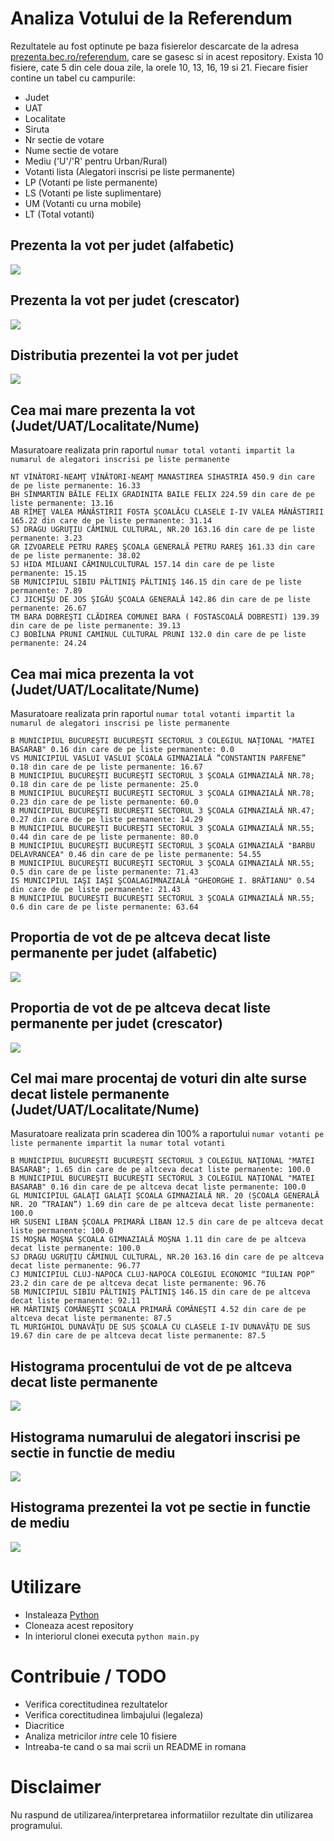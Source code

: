 # Analiza Votului de la Referendum
Rezultatele au fost optinute pe baza fisierelor descarcate de la adresa [prezenta.bec.ro/referendum](prezenta.bec.ro/referendum), care se gasesc si in acest repository. Exista 10 fisiere, cate 5 din cele doua zile, la orele 10, 13, 16, 19 si 21. Fiecare fisier contine un tabel cu campurile: 
- Judet
- UAT
- Localitate
- Siruta
- Nr sectie de votare
- Nume sectie de votare
- Mediu ('U'/'R' pentru Urban/Rural)
- Votanti lista (Alegatori inscrisi pe liste permanente)
- LP (Votanti pe liste permanente)
- LS (Votanti pe liste suplimentare)
- UM (Votanti cu urna mobile)
- LT (Total votanti)


## Prezenta la vot per judet (alfabetic)
![](https://github.com/paubric/python-referendum-analysis/blob/master/Prezenta_alfabetic.png)
## Prezenta la vot per judet (crescator)
![](https://github.com/paubric/python-referendum-analysis/blob/master/Prezenta_crescator.png)
## Distributia prezentei la vot per judet
![](https://github.com/paubric/python-referendum-analysis/blob/master/Prezenta_distributie.png)
## Cea mai mare prezenta la vot (Judet/UAT/Localitate/Nume)
Masuratoare realizata prin raportul `numar total votanti impartit la numarul de alegatori inscrisi pe liste permanente`
```
NT VÎNĂTORI-NEAMŢ VÎNĂTORI-NEAMŢ MANASTIREA SIHASTRIA 450.9 din care de pe liste permanente: 16.33
BH SÎNMARTIN BĂILE FELIX GRADINITA BAILE FELIX 224.59 din care de pe liste permanente: 13.16
AB RÎMEŢ VALEA MĂNĂSTIRII FOSTA ŞCOALĂCU CLASELE I-IV VALEA MĂNĂSTIRII 165.22 din care de pe liste permanente: 31.14
SJ DRAGU UGRUŢIU CĂMINUL CULTURAL, NR.20 163.16 din care de pe liste permanente: 3.23
GR IZVOARELE PETRU RAREŞ ŞCOALA GENERALĂ PETRU RAREŞ 161.33 din care de pe liste permanente: 38.02
SJ HIDA MILUANI CĂMINULCULTURAL 157.14 din care de pe liste permanente: 15.15
SB MUNICIPIUL SIBIU PĂLTINIŞ PĂLTINIŞ 146.15 din care de pe liste permanente: 7.89
CJ JICHIŞU DE JOS ŞIGĂU ŞCOALA GENERALĂ 142.86 din care de pe liste permanente: 26.67
TM BARA DOBREŞTI CLĂDIREA COMUNEI BARA ( FOSTASCOALĂ DOBRESTI) 139.39 din care de pe liste permanente: 39.13
CJ BOBÎLNA PRUNI CAMINUL CULTURAL PRUNI 132.0 din care de pe liste permanente: 24.24
```
## Cea mai mica prezenta la vot (Judet/UAT/Localitate/Nume)
Masuratoare realizata prin raportul `numar total votanti impartit la numarul de alegatori inscrisi pe liste permanente`
```
B MUNICIPIUL BUCUREŞTI BUCUREŞTI SECTORUL 3 COLEGIUL NAȚIONAL "MATEI BASARAB" 0.16 din care de pe liste permanente: 0.0
VS MUNICIPIUL VASLUI VASLUI ȘCOALA GIMNAZIALĂ ”CONSTANTIN PARFENE” 0.18 din care de pe liste permanente: 16.67
B MUNICIPIUL BUCUREŞTI BUCUREŞTI SECTORUL 3 ŞCOALA GIMNAZIALĂ NR.78; 0.18 din care de pe liste permanente: 25.0
B MUNICIPIUL BUCUREŞTI BUCUREŞTI SECTORUL 3 ŞCOALA GIMNAZIALĂ NR.78; 0.23 din care de pe liste permanente: 60.0
B MUNICIPIUL BUCUREŞTI BUCUREŞTI SECTORUL 3 ŞCOALA GIMNAZIALĂ NR.47; 0.27 din care de pe liste permanente: 14.29
B MUNICIPIUL BUCUREŞTI BUCUREŞTI SECTORUL 3 ŞCOALA GIMNAZIALĂ NR.55; 0.44 din care de pe liste permanente: 80.0
B MUNICIPIUL BUCUREŞTI BUCUREŞTI SECTORUL 3 ŞCOALA GIMNAZIALĂ "BARBU DELAVRANCEA" 0.46 din care de pe liste permanente: 54.55
B MUNICIPIUL BUCUREŞTI BUCUREŞTI SECTORUL 3 ŞCOALA GIMNAZIALĂ NR.55; 0.5 din care de pe liste permanente: 71.43
IS MUNICIPIUL IAŞI IAŞI ŞCOALAGIMNAZIALĂ "GHEORGHE I. BRĂTIANU" 0.54 din care de pe liste permanente: 21.43
B MUNICIPIUL BUCUREŞTI BUCUREŞTI SECTORUL 3 ŞCOALA GIMNAZIALĂ NR.55; 0.6 din care de pe liste permanente: 63.64
```
## Proportia de vot de pe altceva decat liste permanente per judet (alfabetic)
![](https://github.com/paubric/python-referendum-analysis/blob/master/Suplimentare_alfabetic.png)
## Proportia de vot de pe altceva decat liste permanente per judet (crescator)
![](https://github.com/paubric/python-referendum-analysis/blob/master/Suplimentare_crescator.png)
## Cel mai mare procentaj de voturi din alte surse decat listele permanente (Judet/UAT/Localitate/Nume)
Masuratoare realizata prin scaderea din 100% a raportului `numar votanti pe liste permanente impartit la numar total votanti`
```
B MUNICIPIUL BUCUREŞTI BUCUREŞTI SECTORUL 3 COLEGIUL NAŢIONAL "MATEI BASARAB"; 1.65 din care de pe altceva decat liste permanente: 100.0
B MUNICIPIUL BUCUREŞTI BUCUREŞTI SECTORUL 3 COLEGIUL NAȚIONAL "MATEI BASARAB" 0.16 din care de pe altceva decat liste permanente: 100.0
GL MUNICIPIUL GALAŢI GALAŢI ȘCOALA GIMNAZIALĂ NR. 20 (ȘCOALA GENERALĂ NR. 20 ”TRAIAN”) 1.69 din care de pe altceva decat liste permanente: 100.0
HR SUSENI LIBAN ŞCOALA PRIMARĂ LIBAN 12.5 din care de pe altceva decat liste permanente: 100.0
IS MOŞNA MOŞNA ȘCOALA GIMNAZIALĂ MOȘNA 1.11 din care de pe altceva decat liste permanente: 100.0
SJ DRAGU UGRUŢIU CĂMINUL CULTURAL, NR.20 163.16 din care de pe altceva decat liste permanente: 96.77
CJ MUNICIPIUL CLUJ-NAPOCA CLUJ-NAPOCA COLEGIUL ECONOMIC “IULIAN POP” 23.2 din care de pe altceva decat liste permanente: 96.76
SB MUNICIPIUL SIBIU PĂLTINIŞ PĂLTINIŞ 146.15 din care de pe altceva decat liste permanente: 92.11
HR MĂRTINIŞ COMĂNEŞTI ȘCOALA PRIMARĂ COMĂNEȘTI 4.52 din care de pe altceva decat liste permanente: 87.5
TL MURIGHIOL DUNAVĂŢU DE SUS ŞCOALA CU CLASELE I-IV DUNAVĂȚU DE SUS 19.67 din care de pe altceva decat liste permanente: 87.5
```
## Histograma procentului de vot de pe altceva decat liste permanente
![](https://github.com/paubric/python-referendum-analysis/blob/master/Suplimentare_distributie.png)
## Histograma numarului de alegatori inscrisi pe sectie in functie de mediu
![](https://github.com/paubric/python-referendum-analysis/blob/master/Inscrisi_mediu.png)
## Histograma prezentei la vot pe sectie in functie de mediu
![](https://github.com/paubric/python-referendum-analysis/blob/master/Prezenta_mediu.png)

# Utilizare 
- Instaleaza [Python](https://realpython.com/installing-python/)
- Cloneaza acest repository
- In interiorul clonei executa `python main.py`

# Contribuie / TODO
- Verifica corectitudinea rezultatelor
- Verifica corectitudinea limbajului (legaleza)
- Diacritice
- Analiza metricilor *intre* cele 10 fisiere
- Intreaba-te cand o sa mai scrii un README in romana

# Disclaimer
Nu raspund de utilizarea/interpretarea informatiilor rezultate din utilizarea programului.

